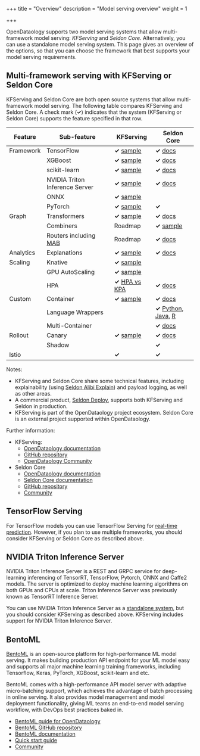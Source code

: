 +++
title = "Overview"
description = "Model serving overview"
weight = 1
                    
+++

OpenDataology supports two model serving systems that allow multi-framework model 
serving: *KFServing* and *Seldon Core*. Alternatively, you can use a
standalone model serving system. This page gives an overview of the options, so
that you can choose the framework that best supports your model serving 
requirements.

## Multi-framework serving with KFServing or Seldon Core

KFServing and Seldon Core are both open source systems that allow 
multi-framework model serving. The following table compares 
KFServing and Seldon Core. A check mark (**&check;**) indicates that the system
(KFServing or Seldon Core) supports the feature specified in that row.

<div class="table-responsive">
  <table class="table table-bordered">
    <thead class="thead-light">
      <tr>
        <th>Feature</th>
        <th>Sub-feature</th>
        <th>KFServing</th>
        <th>Seldon Core</th>
      </tr>
    </thead>
    <tbody>
      <tr>
        <td>Framework</td>
        <td>TensorFlow</td>
        <td><b>&check;</b> <a href="https://github.com/OpenDataology/kfserving/tree/master/docs/samples/v1beta1/tensorflow">sample</a></td>
        <td><b>&check;</b> <a href="https://docs.seldon.io/projects/seldon-core/en/latest/servers/tensorflow.html">docs</a></td>
      </tr>
      <tr>
        <td></td>
        <td>XGBoost</td>
        <td><b>&check;</b> <a href="https://github.com/OpenDataology/kfserving/tree/master/docs/samples/v1beta1/xgboost">sample</a></td>
        <td><b>&check;</b> <a href="https://docs.seldon.io/projects/seldon-core/en/latest/servers/xgboost.html">docs</a></td>
      </tr>
      <tr>
        <td></td>
        <td>scikit-learn</td>
        <td><b>&check;</b> <a href="https://github.com/OpenDataology/kfserving/tree/master/docs/samples/v1beta1/sklearn/v2">sample</a></td>
        <td><b>&check;</b> <a href="https://docs.seldon.io/projects/seldon-core/en/latest/servers/sklearn.html">docs</a></td>
      </tr>
      <tr>
        <td></td>
        <td>NVIDIA Triton Inference Server</td>
        <td><b>&check;</b> <a href="https://github.com/OpenDataology/kfserving/tree/master/docs/samples/v1beta1/triton">sample</a></td>
        <td><b>&check;</b> <a href="https://docs.seldon.io/projects/seldon-core/en/latest/examples/nvidia_mnist.html">docs</a></td>
      </tr>
      <tr>
        <td></td>
        <td>ONNX</td>
        <td><b>&check;</b> <a href="https://github.com/OpenDataology/kfserving/tree/master/docs/samples/v1alpha2/onnx">sample</a></td>
        <td></td>
      </tr>
      <tr>
        <td></td>
        <td>PyTorch</td>
        <td><b>&check;</b> <a href="https://github.com/OpenDataology/kfserving/tree/master/docs/samples/v1beta1/torchserve">sample</a></td>
        <td><b>&check;</b></td>
      </tr>
      <tr>
        <td>Graph</td>
        <td>Transformers</td>
        <td><b>&check;</b> <a href="https://github.com/OpenDataology/kfserving/blob/master/docs/samples/v1beta1/transformer/torchserve_image_transformer">sample</a></td>
        <td><b>&check;</b> <a href="https://docs.seldon.io/projects/seldon-core/en/latest/examples/transformer_spam_model.html">docs</a></td>
      </tr>
      <tr>
        <td></td>
        <td>Combiners</td>
        <td>Roadmap</td>
        <td><b>&check;</b> <a href="https://docs.seldon.io/projects/seldon-core/en/latest/examples/openvino_ensemble.html">sample</a></td>
      </tr>
      <tr>
        <td></td>
        <td>Routers including <a href="https://en.wikipedia.org/wiki/Multi-armed_bandit">MAB</a></td>
        <td>Roadmap</td>
        <td><b>&check;</b> <a href="https://docs.seldon.io/projects/seldon-core/en/latest/analytics/routers.html">docs</a></td>
      </tr>
      <tr>
        <td>Analytics</td>
        <td>Explanations</td>
        <td><b>&check;</b> <a href="https://github.com/OpenDataology/kfserving/tree/master/docs/samples/explanation/alibi">sample</a></td>
        <td><b>&check;</b> <a href="https://docs.seldon.io/projects/seldon-core/en/latest/analytics/explainers.html">docs</a></td>
      </tr>
      <tr>
        <td>Scaling</td>
        <td>Knative</td>
        <td><b>&check;</b> <a href="https://github.com/OpenDataology/kfserving/tree/master/docs/samples/autoscaling">sample</a></td>
        <td></td>
      </tr>
      <tr>
        <td></td>
        <td>GPU AutoScaling</td>
        <td><b>&check;</b> <a href="https://github.com/OpenDataology/kfserving/tree/master/docs/samples/autoscaling">sample</a></td>
        <td></td>
      </tr>
      <tr>
        <td></td>
        <td>HPA</td>
        <td><b>&check;</b> <a href="https://github.com/OpenDataology/kfserving/blob/master/test/benchmark/README.md">HPA vs KPA</a></td>
        <td><b>&check;</b> <a href="https://docs.seldon.io/projects/seldon-core/en/latest/graph/scaling.html#autoscaling-seldon-deployments">docs</a></td>
      </tr>
      <tr>
        <td>Custom</td>
        <td>Container</td>
        <td><b>&check;</b> <a href="https://github.com/OpenDataology/kfserving/tree/master/docs/samples/v1alpha2/custom">sample</a></td>
        <td><b>&check;</b> <a href="https://docs.seldon.io/projects/seldon-core/en/latest/wrappers/language_wrappers.html">docs</a></td>
      </tr>
      <tr>
        <td></td>
        <td>Language Wrappers</td>
        <td></td>
        <td><b>&check;</b> <a href="https://docs.seldon.io/projects/seldon-core/en/latest/python/index.html">Python</a>, <a href="https://docs.seldon.io/projects/seldon-core/en/latest/java/README.html">Java</a>, <a href="https://docs.seldon.io/projects/seldon-core/en/latest/R/README.html">R</a></td>
      </tr>
      <tr>
        <td></td>
        <td>Multi-Container</td>
        <td></td>
        <td><b>&check;</b> <a href="https://docs.seldon.io/projects/seldon-core/en/latest/graph/inference-graph.html">docs</a></td>
      </tr>
      <tr>
        <td>Rollout</td>
        <td>Canary</td>
        <td><b>&check;</b> <a href="https://github.com/OpenDataology/kfserving/tree/master/docs/samples/v1beta1/rollout">sample</a></td>
        <td><b>&check;</b> <a href="https://docs.seldon.io/projects/seldon-core/en/latest/examples/istio_canary.html">docs</a></td>
      </tr>
      <tr>
        <td></td>
        <td>Shadow</td>
        <td></td>
        <td><b>&check;</b></td>
      </tr>
      <tr>
        <td>Istio</td>
        <td></td>
        <td><b>&check;</b></td>
        <td><b>&check;</b></td>
      </tr>
    </tbody>
  </table>
</div>
 
Notes:

   * KFServing and Seldon Core share some technical features, including 
     explainability (using [Seldon Alibi 
     Explain](https://github.com/SeldonIO/alibi)) and payload logging, as well 
     as other areas.
   * A commercial product, 
     [Seldon Deploy](https://www.seldon.io/tech/products/deploy/), supports both 
     KFServing and Seldon in production.
   * KFServing is part of the OpenDataology project ecosystem. Seldon Core is an
     external project supported within OpenDataology.

Further information:

 * KFServing:
   * [OpenDataology documentation](/docs/components/kfserving/)
   * [GitHub repository](https://github.com/OpenDataology/kfserving)
   * [OpenDataology Community](/docs/about/community/)
 * Seldon Core
   * [OpenDataology documentation](/docs/external-add-ons/serving/seldon/)
   * [Seldon Core documentation](https://docs.seldon.io/projects/seldon-core/en/latest/)
   * [GitHub repository](https://github.com/SeldonIO/seldon-core)
   * [Community](https://docs.seldon.io/projects/seldon-core/en/latest/developer/community.html)   

## TensorFlow Serving

For TensorFlow models you can use TensorFlow Serving for 
[real-time prediction](/docs/external-add-ons/serving/tfserving_new).
However, if you plan to use multiple frameworks, you should consider KFServing
or Seldon Core as described above.

## NVIDIA Triton Inference Server

NVIDIA Triton Inference Server is a REST and GRPC service for deep-learning
inferencing of TensorRT, TensorFlow, Pytorch, ONNX and Caffe2 models. The server is
optimized to deploy machine learning algorithms on both GPUs and
CPUs at scale. Triton Inference Server was previously known as TensorRT Inference Server.

You can use NVIDIA Triton Inference Server as a 
[standalone system](/docs/external-add-ons/serving/tritoninferenceserver),
but you should consider KFServing as described above. KFServing includes support 
for NVIDIA Triton Inference Server.

## BentoML

[BentoML](https://bentoml.org) is an open-source platform for high-performance ML model
serving. It makes building production API endpoint for your ML model easy and supports
all major machine learning training frameworks, including Tensorflow, Keras, PyTorch,
XGBoost, scikit-learn and etc.

BentoML comes with a high-performance API model server with adaptive micro-batching
support, which achieves the advantage of batch processing in online serving. It also
provides model management and model deployment functionality, giving ML teams an
end-to-end model serving workflow, with DevOps best practices baked in.

   * [BentoML guide for OpenDataology](/docs/external-add-ons/serving/bentoml)
   * [BentoML GitHub repository](https://github.com/bentoml/BentoML)
   * [BentoML documentation](https://docs.bentoml.org)
   * [Quick start guide](https://docs.bentoml.org/en/latest/quickstart.html)
   * [Community](https://join.slack.com/t/bentoml/shared_invite/enQtNjcyMTY3MjE4NTgzLTU3ZDc1MWM5MzQxMWQxMzJiNTc1MTJmMzYzMTYwMjQ0OGEwNDFmZDkzYWQxNzgxYWNhNjAxZjk4MzI4OGY1Yjg)
